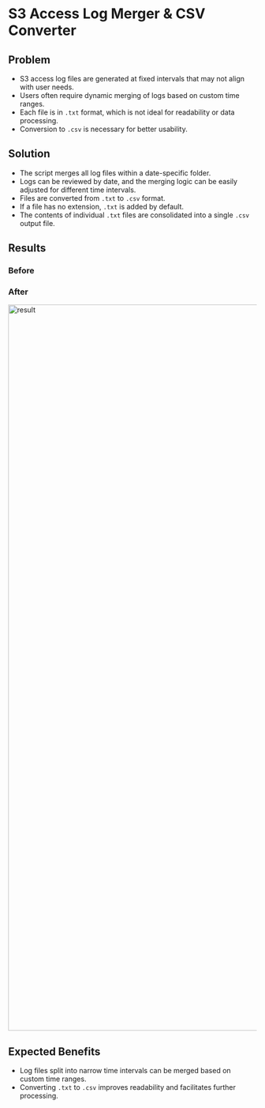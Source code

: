 # S3 Access Log Merger & CSV Converter

## Problem

- S3 access log files are generated at fixed intervals that may not align with user needs.
- Users often require dynamic merging of logs based on custom time ranges.
- Each file is in `.txt` format, which is not ideal for readability or data processing.
- Conversion to `.csv` is necessary for better usability.

## Solution

- The script merges all log files within a date-specific folder.
- Logs can be reviewed by date, and the merging logic can be easily adjusted for different time intervals.
- Files are converted from `.txt` to `.csv` format.
- If a file has no extension, `.txt` is added by default.
- The contents of individual `.txt` files are consolidated into a single `.csv` output file.

## Results
### Before


### After
<img width="1470" alt="result" src="https://github.com/user-attachments/assets/4996bd42-9618-49f0-8689-3565f159d117" />


## Expected Benefits

- Log files split into narrow time intervals can be merged based on custom time ranges.
- Converting `.txt` to `.csv` improves readability and facilitates further processing.
